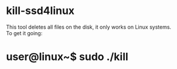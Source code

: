 # kill-ssd4linux
This tool deletes all files on the disk, it only works on Linux systems. <br>
To get it going:
<h1>user@linux~$ sudo ./kill</h1>
